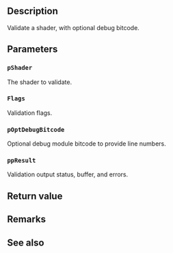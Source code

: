 ## Description

Validate a shader, with optional debug bitcode.

## Parameters

### `pShader`

The shader to validate.

### `Flags`

Validation flags.

### `pOptDebugBitcode`

Optional debug module bitcode to provide line numbers.

### `ppResult`

Validation output status, buffer, and errors.

## Return value

## Remarks

## See also